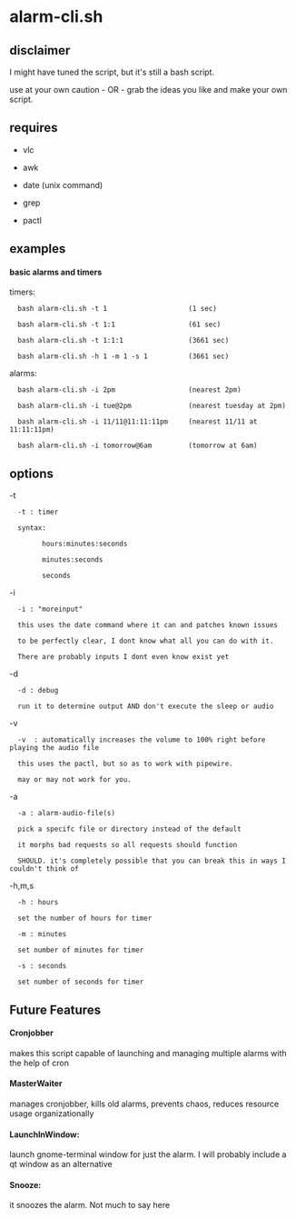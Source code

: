 # alarm-cli.sh

## disclaimer
I might have tuned the script, but it's still a bash script.

use at your own caution - OR - grab the ideas you like and make your own script. 

## requires
- vlc

- awk

- date (unix command)

- grep

- pactl

## examples
#### basic alarms and timers
timers: 

      bash alarm-cli.sh -t 1                    (1 sec)

      bash alarm-cli.sh -t 1:1                  (61 sec)

      bash alarm-cli.sh -t 1:1:1                (3661 sec)
            
      bash alarm-cli.sh -h 1 -m 1 -s 1          (3661 sec)

alarms:

      bash alarm-cli.sh -i 2pm                  (nearest 2pm)
      
      bash alarm-cli.sh -i tue@2pm              (nearest tuesday at 2pm)

      bash alarm-cli.sh -i 11/11@11:11:11pm     (nearest 11/11 at 11:11:11pm)
      
      bash alarm-cli.sh -i tomorrow@6am         (tomorrow at 6am)
      
## options
-t  

      -t : timer 
      
      syntax: 
            
            hours:minutes:seconds
            
            minutes:seconds
            
            seconds

-i  

      -i : "moreinput"
      
      this uses the date command where it can and patches known issues
      
      to be perfectly clear, I dont know what all you can do with it.
      
      There are probably inputs I dont even know exist yet
      
-d

      -d : debug
      
      run it to determine output AND don't execute the sleep or audio
      
-v

      -v  : automatically increases the volume to 100% right before playing the audio file
      
      this uses the pactl, but so as to work with pipewire. 
      
      may or may not work for you.

-a

      -a : alarm-audio-file(s)
      
      pick a specifc file or directory instead of the default
      
      it morphs bad requests so all requests should function
      
      SHOULD. it's completely possible that you can break this in ways I couldn't think of
      
-h,m,s

      -h : hours
      
      set the number of hours for timer 
      
      -m : minutes
      
      set number of minutes for timer
      
      -s : seconds
      
      set number of seconds for timer
    
## Future Features

#### Cronjobber       
makes this script capable of launching and managing multiple alarms with the help of cron

#### MasterWaiter     
manages cronjobber, kills old alarms, prevents chaos, reduces resource usage organizationally

#### LaunchInWindow:   
launch gnome-terminal window for just the alarm. I will probably include a qt window as an alternative 

#### Snooze:
it snoozes the alarm. Not much to say here
